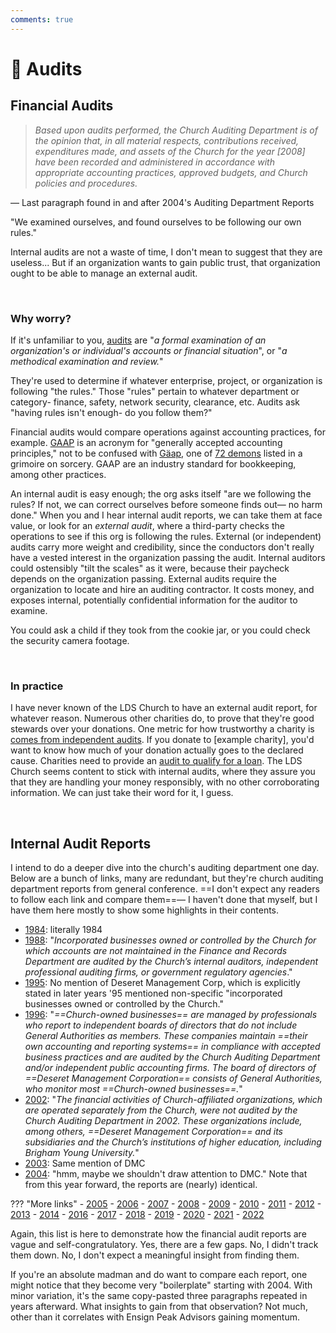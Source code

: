 ```yaml
---
comments: true
---
```

# 🔎 Audits
## Financial Audits
>_Based upon audits performed, the Church Auditing Department is of the opinion that, in all material respects, contributions received, expenditures made, and assets of the Church for the year [2008] have been recorded and administered in accordance with appropriate accounting practices, approved budgets, and Church policies and procedures._

— Last paragraph found in and after 2004's Auditing Department Reports

"We examined ourselves, and found ourselves to be following our own rules."

Internal audits are not a waste of time, I don't mean to suggest that they are useless... But if an organization wants to gain public trust, that organization ought to be able to manage an external audit.

&nbsp;

### Why worry?
If it's unfamiliar to you, [audits](https://www.merriam-webster.com/dictionary/audit) are "_a formal examination of an organization's or individual's accounts or financial situation_", or "_a methodical examination and review._" 

They're used to determine if whatever enterprise, project, or organization is following "the rules." Those "rules" pertain to whatever department or category- finance, safety, network security, clearance, etc. Audits ask "having rules isn't enough- do you follow them?"

Financial audits would compare operations against accounting practices, for example. [GAAP](https://www.accounting.com/resources/gaap/) is an acronym for "generally accepted accounting principles," not to be confused with [Gäap](https://en.wikipedia.org/wiki/Gaap), one of [72 demons](https://en.wikipedia.org/wiki/The_Lesser_Key_of_Solomon#The_seventy-two_demons) listed in a grimoire on sorcery. GAAP are an industry standard for bookkeeping, among other practices.

An internal audit is easy enough; the org asks itself "are we following the rules? If not, we can correct ourselves before someone finds out— no harm done." When you and I hear internal audit reports, we can take them at face value, or look for an *external audit*, where a third-party checks the operations to see if this org is following the rules. External (or independent) audits carry more weight and credibility, since the conductors don't really have a vested interest in the organization passing the audit. Internal auditors could ostensibly "tilt the scales" as it were, because their paycheck depends on the organization passing. External audits require the organization to locate and hire an auditing contractor. It costs money, and exposes internal, potentially confidential information for the auditor to examine.

You could ask a child if they took from the cookie jar, or you could check the security camera footage.

&nbsp;

### In practice
I have never known of the LDS Church to have an external audit report, for whatever reason. Numerous other charities do, to prove that they're good stewards over your donations. One metric for how trustworthy a charity is [comes from independent audits](https://www.charitywatch.org/our-charity-rating-process#how-grades-are-calculated). If you donate to [example charity], you'd want to know how much of your donation actually goes to the declared cause. Charities need to provide an [audit to qualify for a loan](https://www.councilofnonprofits.org/running-nonprofit/nonprofit-audit-guidec/does-your-nonprofit-need-have-independent-audit). The LDS Church seems content to stick with internal audits, where they assure you that they are handling your money responsibly, with no other corroborating information. We can just take their word for it, I guess.

&nbsp;

## Internal Audit Reports
I intend to do a deeper dive into the church's auditing department one day. Below are a bunch of links, many are redundant, but they're church auditing department reports from general conference. ==I don't expect any readers to follow each link and compare them==— I haven't done that myself, but I have them here mostly to show some highlights in their contents.

- [1984](https://www.churchofjesuschrist.org/study/general-conference/1984/04/the-church-audit-committee-report?lang=eng): literally 1984
- [1988](https://www.churchofjesuschrist.org/study/general-conference/1989/04/the-church-audit-committee-report?lang=eng&id=p6#p6): "*Incorporated businesses owned or controlled by the Church for which accounts are not maintained in the Finance and Records Department are audited by the Church’s internal auditors, independent professional auditing firms, or government regulatory agencies*."
- [1995](https://www.churchofjesuschrist.org/study/general-conference/1996/04/the-church-audit-committee-report?lang=eng): No mention of Deseret Management Corp, which is explicitly stated in later years '95 mentioned non-specific "incorporated businesses owned or controlled by the Church."
- [1996](https://www.churchofjesuschrist.org/study/general-conference/1997/04/the-church-audit-committee-report?lang=eng&id=p6#p6): "*==Church-owned businesses== are managed by professionals who report to independent boards of directors that do not include General Authorities as members. These companies maintain ==their own accounting and reporting systems== in compliance with accepted business practices and are audited by the Church Auditing Department and/or independent public accounting firms. The board of directors of ==Deseret Management Corporation== consists of General Authorities, who monitor most ==Church-owned businesses==.*"
- [2002](https://www.churchofjesuschrist.org/study/general-conference/2003/04/church-auditing-department-report?lang=eng&id=p7#p7): "*The financial activities of Church-affiliated organizations, which are operated separately from the Church, were not audited by the Church Auditing Department in 2002. These organizations include, among others, ==Deseret Management Corporation== and its subsidiaries and the Church’s institutions of higher education, including Brigham Young University.*"
- [2003](https://www.churchofjesuschrist.org/study/general-conference/2004/04/church-auditing-department-report-2003?lang=eng): Same mention of DMC
- [2004](https://www.churchofjesuschrist.org/study/general-conference/2005/04/church-auditing-department-report-2004?lang=eng): "hmm, maybe we shouldn't draw attention to DMC." Note that from this year forward, the reports are (nearly) identical.

??? "More links"
	- [2005](https://www.churchofjesuschrist.org/study/general-conference/2006/04/church-auditing-department-report-2005?lang=eng)
	- [2006](https://www.churchofjesuschrist.org/study/general-conference/2007/04/church-auditing-department-report-2006?lang=eng)
	- [2007](https://www.churchofjesuschrist.org/study/general-conference/2008/04/church-auditing-department-report-2007?lang=eng)
	- [2008](https://www.churchofjesuschrist.org/study/general-conference/2009/04/church-auditing-department-report-2008?lang=eng)
	- [2009](https://www.churchofjesuschrist.org/study/general-conference/2010/04/church-auditing-department-report-2009?lang=eng)
	- [2010](https://www.churchofjesuschrist.org/study/general-conference/2011/04/church-auditing-department-report-2010?lang=eng)
	- [2011](https://www.churchofjesuschrist.org/study/general-conference/2012/04/church-auditing-department-report-2011?lang=eng)
	- [2012](https://www.churchofjesuschrist.org/study/general-conference/2013/04/church-auditing-department-report-2012?lang=eng)
	- [2013](https://www.churchofjesuschrist.org/study/general-conference/2014/04/church-auditing-department-report-2013?lang=eng)
	- [2014](https://www.churchofjesuschrist.org/study/general-conference/2015/04/church-auditing-department-report-2014?lang=eng)
	- [2016](https://www.churchofjesuschrist.org/study/general-conference/2017/04/church-auditing-department-report-2016?lang=eng)
	- [2017](https://www.churchofjesuschrist.org/study/general-conference/2018/04/church-auditing-department-report-2017?lang=eng)
	- [2018](https://www.churchofjesuschrist.org/study/general-conference/2019/04/22jergensen?lang=eng)
	- [2019](https://www.churchofjesuschrist.org/study/general-conference/2020/04/22jergensen?lang=eng)
	- [2020](https://www.churchofjesuschrist.org/study/general-conference/2021/04/22larson?lang=eng)
	- [2021](https://www.churchofjesuschrist.org/study/general-conference/2022/04/22larson?lang=eng)
	- [2022](https://www.churchofjesuschrist.org/study/general-conference/2023/04/22larson?lang=eng)

Again, this list is here to demonstrate how the financial audit reports are vague and self-congratulatory. Yes, there are a few gaps. No, I didn't track them down. No, I don't expect a meaningful insight from finding them.

If you're an absolute madman and do want to compare each report, one might notice that they become very "boilerplate" starting with 2004. With minor variation, it's the same copy-pasted three paragraphs repeated in years afterward. What insights to gain from that observation? Not much, other than it correlates with Ensign Peak Advisors gaining momentum.